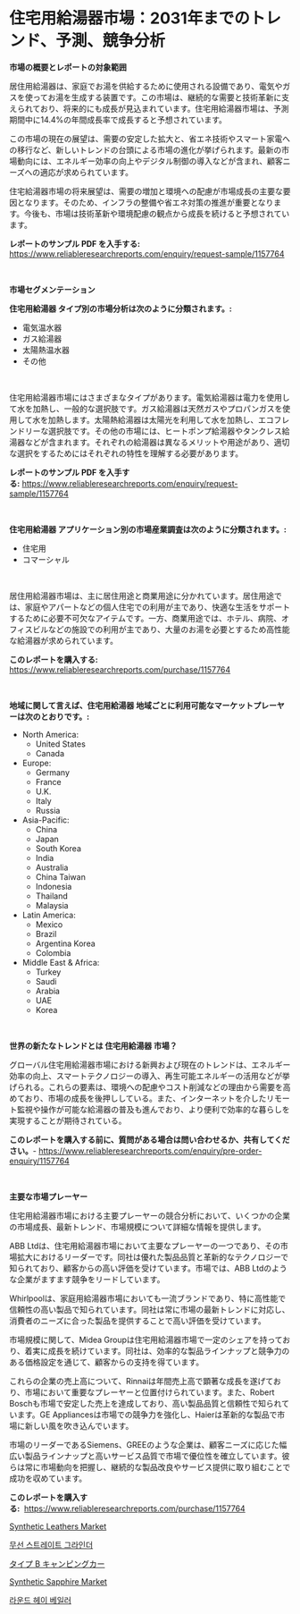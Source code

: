 <p><h1>住宅用給湯器市場：2031年までのトレンド、予測、競争分析</h1></p><p><strong>市場の概要とレポートの対象範囲</strong></p>
<p><p>居住用給湯器は、家庭でお湯を供給するために使用される設備であり、電気やガスを使ってお湯を生成する装置です。この市場は、継続的な需要と技術革新に支えられており、将来的にも成長が見込まれています。住宅用給湯器市場は、予測期間中に14.4%の年間成長率で成長すると予想されています。</p><p>この市場の現在の展望は、需要の安定した拡大と、省エネ技術やスマート家電への移行など、新しいトレンドの台頭による市場の進化が挙げられます。最新の市場動向には、エネルギー効率の向上やデジタル制御の導入などが含まれ、顧客ニーズへの適応が求められています。</p><p>住宅給湯器市場の将来展望は、需要の増加と環境への配慮が市場成長の主要な要因となります。そのため、インフラの整備や省エネ対策の推進が重要となります。今後も、市場は技術革新や環境配慮の観点から成長を続けると予想されています。</p></p>
<p><strong>レポートのサンプル PDF を入手する:</strong> <a href="https://www.reliableresearchreports.com/enquiry/request-sample/1157764">https://www.reliableresearchreports.com/enquiry/request-sample/1157764</a></p>
<p>&nbsp;</p>
<p><strong>市場セグメンテーション</strong></p>
<p><strong>住宅用給湯器 タイプ別の市場分析は次のように分類されます。:</strong></p>
<p><ul><li>電気温水器</li><li>ガス給湯器</li><li>太陽熱温水器</li><li>その他</li></ul></p>
<p>&nbsp;</p>
<p><p>住宅用給湯器市場にはさまざまなタイプがあります。電気給湯器は電力を使用して水を加熱し、一般的な選択肢です。ガス給湯器は天然ガスやプロパンガスを使用して水を加熱します。太陽熱給湯器は太陽光を利用して水を加熱し、エコフレンドリーな選択肢です。その他の市場には、ヒートポンプ給湯器やタンクレス給湯器などが含まれます。それぞれの給湯器は異なるメリットや用途があり、適切な選択をするためにはそれぞれの特性を理解する必要があります。</p></p>
<p><strong>レポートのサンプル PDF を入手する:</strong>&nbsp;<a href="https://www.reliableresearchreports.com/enquiry/request-sample/1157764">https://www.reliableresearchreports.com/enquiry/request-sample/1157764</a></p>
<p>&nbsp;</p>
<p><strong> 住宅用給湯器 アプリケーション別の市場産業調査は次のように分類されます。:</strong></p>
<p><ul><li>住宅用</li><li>コマーシャル</li></ul></p>
<p>&nbsp;</p>
<p><p>居住用給湯器市場は、主に居住用途と商業用途に分かれています。居住用途では、家庭やアパートなどの個人住宅での利用が主であり、快適な生活をサポートするために必要不可欠なアイテムです。一方、商業用途では、ホテル、病院、オフィスビルなどの施設での利用が主であり、大量のお湯を必要とするため高性能な給湯器が求められています。</p></p>
<p><strong>このレポートを購入する:</strong>&nbsp; <a href="https://www.reliableresearchreports.com/purchase/1157764">https://www.reliableresearchreports.com/purchase/1157764</a></p>
<p>&nbsp;</p>
<p><strong>地域に関して言えば、住宅用給湯器 地域ごとに利用可能なマーケットプレーヤーは次のとおりです。:</strong></p>
<p><ul>
    <li>
        North America:
        <ul>
            <li>United States</li>
            <li>Canada</li>
        </ul>
    </li>
    <li>
        Europe:
        <ul>
            <li>Germany</li>
            <li>France</li>
            <li>U.K.</li>
            <li>Italy</li>
            <li>Russia</li>
        </ul>
    </li>
    <li>
        Asia-Pacific:
        <ul>
            <li>China</li>
            <li>Japan</li>
            <li>South Korea</li>
            <li>India</li>
            <li>Australia</li>
            <li>China Taiwan</li>
            <li>Indonesia</li>
            <li>Thailand</li>
            <li>Malaysia</li>
        </ul>
    </li>
    <li>
        Latin America:
        <ul>
            <li>Mexico</li>
            <li>Brazil</li>
            <li>Argentina Korea</li>
            <li>Colombia</li>
        </ul>
    </li>
    <li>
        Middle East & Africa:
        <ul>
            <li>Turkey</li>
            <li>Saudi</li>
            <li>Arabia</li>
            <li>UAE</li>
            <li>Korea</li>
        </ul>
    </li>
    </ul></p>
<p>&nbsp;</p>
<p><strong>世界の新たなトレンドとは 住宅用給湯器 市場？</strong></p>
<p><p>グローバル住宅用給湯器市場における新興および現在のトレンドは、エネルギー効率の向上、スマートテクノロジーの導入、再生可能エネルギーの活用などが挙げられる。これらの要素は、環境への配慮やコスト削減などの理由から需要を高めており、市場の成長を後押ししている。また、インターネットを介したリモート監視や操作が可能な給湯器の普及も進んでおり、より便利で効率的な暮らしを実現することが期待されている。</p></p>
<p><strong>このレポートを購入する前に、質問がある場合は問い合わせるか、共有してください。</strong>- <a href="https://www.reliableresearchreports.com/enquiry/pre-order-enquiry/1157764">https://www.reliableresearchreports.com/enquiry/pre-order-enquiry/1157764</a></p>
<p>&nbsp;</p>
<p><strong>主要な市場プレーヤー</strong></p>
<p><p>住宅用給湯器市場における主要プレーヤーの競合分析において、いくつかの企業の市場成長、最新トレンド、市場規模について詳細な情報を提供します。</p><p>ABB Ltdは、住宅用給湯器市場において主要なプレーヤーの一つであり、その市場拡大におけるリーダーです。同社は優れた製品品質と革新的なテクノロジーで知られており、顧客からの高い評価を受けています。市場では、ABB Ltdのような企業がますます競争をリードしています。</p><p>Whirlpoolは、家庭用給湯器市場においても一流ブランドであり、特に高性能で信頼性の高い製品で知られています。同社は常に市場の最新トレンドに対応し、消費者のニーズに合った製品を提供することで高い評価を受けています。</p><p>市場規模に関して、Midea Groupは住宅用給湯器市場で一定のシェアを持っており、着実に成長を続けています。同社は、効率的な製品ラインナップと競争力のある価格設定を通じて、顧客からの支持を得ています。</p><p>これらの企業の売上高について、Rinnaiは年間売上高で顕著な成長を遂げており、市場において重要なプレーヤーと位置付けられています。また、Robert Boschも市場で安定した売上を達成しており、高い製品品質と信頼性で知られています。GE Appliancesは市場での競争力を強化し、Haierは革新的な製品で市場に新しい風を吹き込んでいます。</p><p>市場のリーダーであるSiemens、GREEのような企業は、顧客ニーズに応じた幅広い製品ラインナップと高いサービス品質で市場で優位性を確立しています。彼らは常に市場動向を把握し、継続的な製品改良やサービス提供に取り組むことで成功を収めています。</p></p>
<p><strong>このレポートを購入する:</strong>&nbsp;&nbsp;<a href="https://www.reliableresearchreports.com/purchase/1157764">https://www.reliableresearchreports.com/purchase/1157764</a></p>
<p><p><a href="https://github.com/johnbach50/Market-Research-Report-List-2/blob/main/synthetic-leathers-market.md">Synthetic Leathers Market</a></p><p><a href="https://medium.com/@honeypie6456/%EB%AC%B4%EC%84%A0-%EC%A7%81%EC%A7%84-%EA%B7%B8%EB%9D%BC%EC%9D%B8%EB%8D%94-%EC%8B%9C%EC%9E%A5-%EC%8B%9C%EC%9E%A5-cagr-%EC%8B%9C%EC%9E%A5-%EB%8F%99%ED%96%A5-%EB%B0%8F-%EC%84%B1%EC%9E%A5-%EC%A0%84%EB%9E%B5%EC%97%90-%EB%8C%80%ED%95%9C-%ED%86%B5%EC%B0%B0%EB%A0%A5-a2bb1d1a61e9">무선 스트레이트 그라인더</a></p><p><a href="https://medium.com/@lillianamurazik2023/b%E5%9E%8Brv%E5%B8%82%E5%A0%B4%E6%8C%87%E6%A8%99%E3%82%92%E8%A7%A3%E8%AA%AD%E3%81%99%E3%82%8B-%E5%B8%82%E5%A0%B4%E3%82%B7%E3%82%A7%E3%82%A2-%E3%83%88%E3%83%AC%E3%83%B3%E3%83%89-%E3%81%8A%E3%82%88%E3%81%B3%E6%88%90%E9%95%B7%E3%83%91%E3%82%BF%E3%83%BC%E3%83%B3-f696b7f366f8">タイプ B キャンピングカー</a></p><p><a href="https://github.com/pjcfca/Market-Research-Report-List-1/blob/main/synthetic-sapphire-market.md">Synthetic Sapphire Market</a></p><p><a href="https://medium.com/@carlosrtzkzhj/%EB%9D%BC%EC%9A%B4%EB%93%9C-%ED%97%A4%EC%9D%B4-%EB%B2%A8%EB%9F%AC-%EC%8B%9C%EC%9E%A5-%EC%A1%B0%EC%82%AC-%EB%B3%B4%EA%B3%A0%EC%84%9C-%EA%B7%B8-%EC%97%AD%EC%82%AC-%EB%B0%8F-2024%EB%85%84%EB%B6%80%ED%84%B0-2031%EB%85%84%EA%B9%8C%EC%A7%80%EC%9D%98-%EC%98%88%EC%B8%A1-fddd48175f58">라운드 헤이 베일러</a></p></p>